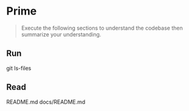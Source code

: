 # Prime
> Execute the following sections to understand the codebase then summarize your understanding.

## Run
git ls-files

## Read
README.md
docs/README.md